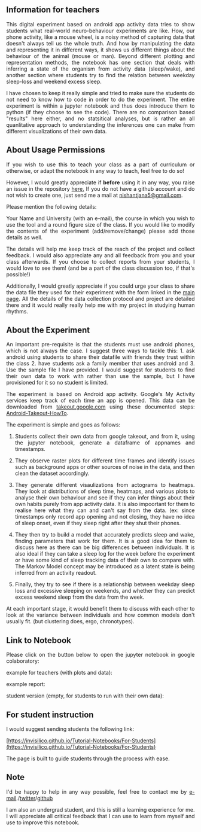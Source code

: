 ## Information for teachers

<div style="text-align: justify">

This digital experiment based on android app activity data tries to show students what real-world neuro-behaviour experiments are like. How, our phone activity, like a mouse wheel, is a noisy method of capturing data that doesn't always tell us the whole truth. And how by manipulating the data and representing it in different ways, it shows us different things about the behaviour of the animal (mouse or man). Beyond different plotting and representation methods, the notebook has one section that deals with inferring a state of the organism from activity data (sleep/wake), and another section where students try to find the relation between weekday sleep-loss and weekend excess sleep. 


I have chosen to keep it really simple and tried to make sure the students do not need to know how to code in order to do the experiment. The entire experiment is within a jupyter notebook and thus does introduce them to python (if they choose to see the code). There are no comparison based "results" here either, and no statsitical analyses, but is rather an all quanlitative approach to understanding the inferences one can make from different visualizations of their own data. 

</div>

## About Usage Permissions

<div style="text-align: justify">
  
If you wish to use this to teach your class as a part of curriculum or otherwise, or adapt the notebook in any way to teach, feel free to do so!


However, I would greatly appreciate if **before** using it in any way, you raise an issue in the repository [here.](https://github.com/invisilico/Tutorial-Notebooks/issues) If you do not have a github account and do not wish to create one, just send me a mail at <a href="mailto:nishantjana5@gmail.com">nishantjana5@gmail.com</a>.


Please mention the following details:


Your Name and University (with an e-mail), the course in which you wish to use the tool and a round figure size of the class. If you would like to modify the contents of the experiment (add/remove/change) please add those details as well.


The details will help me keep track of the reach of the project and collect feedback. I would also appreciate any and all feedback from you and your class afterwards. If you choose to collect reports from your students, I would love to see them! (and be a part of the class discussion too, if that's possible!)


Additionally, I would greatly appreciate if you could urge your class to share the data file they used for their experiment with the form linked in the [main page](https://invisilico.github.io/Tutorial-Notebooks). All the details of the data collection protocol and project are detailed there and it would really really help me with my project in studying human rhythms.

</div>

## About the Experiment

<div style="text-align: justify">
  
An important pre-requisite is that the students must use android phones, which is not always the case. I suggest three ways to tackle this: 1. ask android using students to share their datafile with friends they trust within the class 2. have students ask a family member that uses android and 3. Use the sample file I have provided. I would suggest for students to find their own data to work with rather than use the sample, but I have provisioned for it so no student is limited.


The experiment is based on Android app activity. Google's My Activity services keep track of each time an app is opened. This data can be downloaded from [takeout.google.com](https://takeout.google.com) using these documented steps: [Android-Takeout-HowTo](https://invisilico.github.io/Tutorial-Notebooks/Android-Takeout-HowTo).


The experiment is simple and goes as follows:


1. Students collect their own data from google takeout, and from it, using the jupyter notebook, generate a dataframe of appnames and timestamps.


2. They observe raster plots for different time frames and identify issues such as background apps or other sources of noise in the data, and then clean the dataset accordingly.


3. They generate different visaulizations from actograms to heatmaps. They look at distributions of sleep time, heatmaps, and various plots to analyse their own behaviour and see if they can infer things about their own habits purely from app activity data. It is also impoortant for them to realise here what they can and can't say from the data. (ex: since timestamps only record app opening and not closing, they have no idea of sleep onset, even if they sleep right after they shut their phones.


4. They then try to build a model that accurately predicts sleep and wake, finding parameters that work for them. It is a good idea for them to discuss here as there can be big differences between individuals. It is also ideal if they can take a sleep log for the week before the experiment or have some kind of sleep tracking data of their own to compare with. The Markov Model concept may be introduced as a latent state is being inferred from an activity readout.


5. Finally, they try to see if there is a relationship between weekday sleep loss and excessive sleeping on weekends, and whether they can predict excess weekend sleep from the data from the week.


At each important stage, it would benefit them to discuss with each other to look at the variance between individuals and how common models don't usually fit. (but clustering does, ergo, chronotypes).


</div>

## Link to Notebook

<div style="text-align: justify">
  
Please click on the button below to open the jupyter notebook in google colaboratory:


example for teachers (with plots and data): 


example report: 


student version (empty, for students to run with their own data): 

</div>

## For student instruction

<div style="text-align: justify">
  
I would suggest sending students the following link:


[https://invisilico.github.io/Tutorial-Notebooks/For-Students](https://invisilico.github.io/Tutorial-Notebooks/For-Students)


The page is built to guide students through the process with ease.

</div>

## Note

<div style="text-align: justify">
  
I'd be happy to help in any way possible, feel free to contact me by <a href="mailto:nishantjana5@gmail.com">e-mail</a>./[twitter](twitter.com/In_Visilico)/[github](github.com/invisilico)


I am also an undergrad student, and this is still a learning experience for me. I will appreciate all critical feedback that I can use to learn from myself and use to improve this notebook.

</div>
